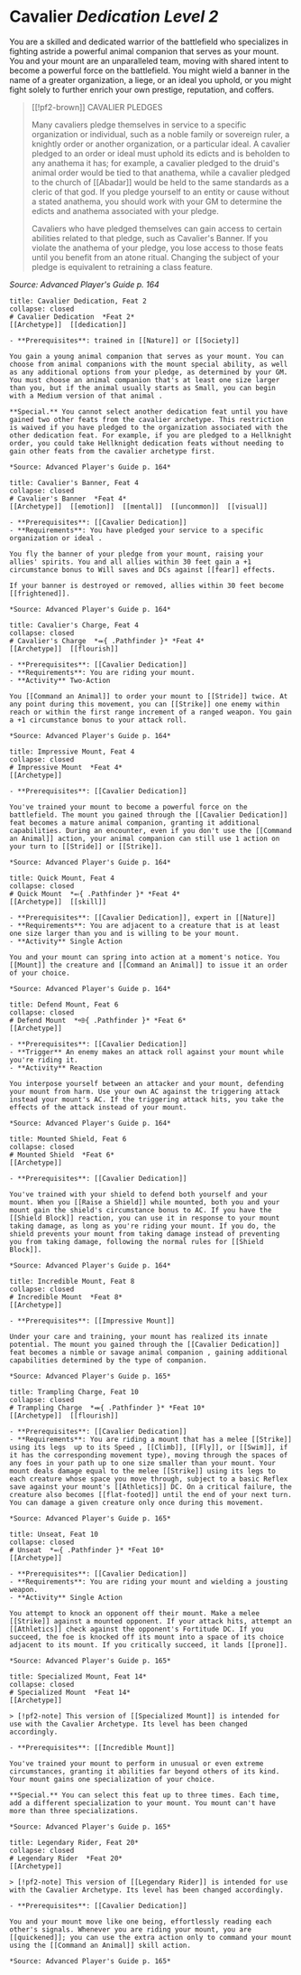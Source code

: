 
# Cavalier *Dedication Level 2*  

You are a skilled and dedicated warrior of the battlefield who specializes in fighting astride a powerful animal companion that serves as your mount. You and your mount are an unparalleled team, moving with shared intent to become a powerful force on the battlefield. You might wield a banner in the name of a greater organization, a liege, or an ideal you uphold, or you might fight solely to further enrich your own prestige, reputation, and coffers.

> [[!pf2-brown]] CAVALIER PLEDGES
> 
> Many cavaliers pledge themselves in service to a specific organization or individual, such as a noble family or sovereign ruler, a knightly order or another organization, or a particular ideal. A cavalier pledged to an order or ideal must uphold its edicts and is beholden to any anathema it has; for example, a cavalier pledged to the druid's animal order would be tied to that anathema, while a cavalier pledged to the church of [[Abadar]] would be held to the same standards as a cleric of that god. If you pledge yourself to an entity or cause without a stated anathema, you should work with your GM to determine the edicts and anathema associated with your pledge.
> 
> Cavaliers who have pledged themselves can gain access to certain abilities related to that pledge, such as Cavalier's Banner. If you violate the anathema of your pledge, you lose access to those feats until you benefit from an atone ritual. Changing the subject of your pledge is equivalent to retraining a class feature.

*Source: Advanced Player's Guide p. 164*

```ad-embed-feat
title: Cavalier Dedication, Feat 2
collapse: closed
# Cavalier Dedication  *Feat 2*  
[[Archetype]]  [[dedication]]  

- **Prerequisites**: trained in [[Nature]] or [[Society]]

You gain a young animal companion that serves as your mount. You can choose from animal companions with the mount special ability, as well as any additional options from your pledge, as determined by your GM. You must choose an animal companion that's at least one size larger than you, but if the animal usually starts as Small, you can begin with a Medium version of that animal .

**Special.** You cannot select another dedication feat until you have gained two other feats from the cavalier archetype. This restriction is waived if you have pledged to the organization associated with the other dedication feat. For example, if you are pledged to a Hellknight order, you could take Hellknight dedication feats without needing to gain other feats from the cavalier archetype first.

*Source: Advanced Player's Guide p. 164*  
```  

```ad-embed-feat
title: Cavalier's Banner, Feat 4
collapse: closed
# Cavalier's Banner  *Feat 4*  
[[Archetype]]  [[emotion]]  [[mental]]  [[uncommon]]  [[visual]]  

- **Prerequisites**: [[Cavalier Dedication]]
- **Requirements**: You have pledged your service to a specific organization or ideal .

You fly the banner of your pledge from your mount, raising your allies' spirits. You and all allies within 30 feet gain a +1 circumstance bonus to Will saves and DCs against [[fear]] effects.

If your banner is destroyed or removed, allies within 30 feet become [[frightened]].

*Source: Advanced Player's Guide p. 164*  
```  

```ad-embed-feat
title: Cavalier's Charge, Feat 4
collapse: closed
# Cavalier's Charge  *⬺{ .Pathfinder }* *Feat 4*  
[[Archetype]]  [[flourish]]  

- **Prerequisites**: [[Cavalier Dedication]]
- **Requirements**: You are riding your mount.
- **Activity** Two-Action

You [[Command an Animal]] to order your mount to [[Stride]] twice. At any point during this movement, you can [[Strike]] one enemy within reach or within the first range increment of a ranged weapon. You gain a +1 circumstance bonus to your attack roll.

*Source: Advanced Player's Guide p. 164*  
```  

```ad-embed-feat
title: Impressive Mount, Feat 4
collapse: closed
# Impressive Mount  *Feat 4*  
[[Archetype]]  

- **Prerequisites**: [[Cavalier Dedication]]

You've trained your mount to become a powerful force on the battlefield. The mount you gained through the [[Cavalier Dedication]] feat becomes a mature animal companion, granting it additional capabilities. During an encounter, even if you don't use the [[Command an Animal]] action, your animal companion can still use 1 action on your turn to [[Stride]] or [[Strike]].

*Source: Advanced Player's Guide p. 164*  
```  

```ad-embed-feat
title: Quick Mount, Feat 4
collapse: closed
# Quick Mount  *⬻{ .Pathfinder }* *Feat 4*  
[[Archetype]]  [[skill]]  

- **Prerequisites**: [[Cavalier Dedication]], expert in [[Nature]]
- **Requirements**: You are adjacent to a creature that is at least one size larger than you and is willing to be your mount.
- **Activity** Single Action

You and your mount can spring into action at a moment's notice. You [[Mount]] the creature and [[Command an Animal]] to issue it an order of your choice.

*Source: Advanced Player's Guide p. 164*  
```  

```ad-embed-feat
title: Defend Mount, Feat 6
collapse: closed
# Defend Mount  *⬲{ .Pathfinder }* *Feat 6*  
[[Archetype]]  

- **Prerequisites**: [[Cavalier Dedication]]
- **Trigger** An enemy makes an attack roll against your mount while you're riding it.
- **Activity** Reaction

You interpose yourself between an attacker and your mount, defending your mount from harm. Use your own AC against the triggering attack instead your mount's AC. If the triggering attack hits, you take the effects of the attack instead of your mount.

*Source: Advanced Player's Guide p. 164*  
```  

```ad-embed-feat
title: Mounted Shield, Feat 6
collapse: closed
# Mounted Shield  *Feat 6*  
[[Archetype]]  

- **Prerequisites**: [[Cavalier Dedication]]

You've trained with your shield to defend both yourself and your mount. When you [[Raise a Shield]] while mounted, both you and your mount gain the shield's circumstance bonus to AC. If you have the [[Shield Block]] reaction, you can use it in response to your mount taking damage, as long as you're riding your mount. If you do, the shield prevents your mount from taking damage instead of preventing you from taking damage, following the normal rules for [[Shield Block]].

*Source: Advanced Player's Guide p. 164*  
```  

```ad-embed-feat
title: Incredible Mount, Feat 8
collapse: closed
# Incredible Mount  *Feat 8*  
[[Archetype]]  

- **Prerequisites**: [[Impressive Mount]]

Under your care and training, your mount has realized its innate potential. The mount you gained through the [[Cavalier Dedication]] feat becomes a nimble or savage animal companion , gaining additional capabilities determined by the type of companion.

*Source: Advanced Player's Guide p. 165*  
```  

```ad-embed-feat
title: Trampling Charge, Feat 10
collapse: closed
# Trampling Charge  *⬽{ .Pathfinder }* *Feat 10*  
[[Archetype]]  [[flourish]]  

- **Prerequisites**: [[Cavalier Dedication]]
- **Requirements**: You are riding a mount that has a melee [[Strike]] using its legs  up to its Speed , [[Climb]], [[Fly]], or [[Swim]], if it has the corresponding movement type), moving through the spaces of any foes in your path up to one size smaller than your mount. Your mount deals damage equal to the melee [[Strike]] using its legs to each creature whose space you move through, subject to a basic Reflex save against your mount's [[Athletics]] DC. On a critical failure, the creature also becomes [[flat-footed]] until the end of your next turn. You can damage a given creature only once during this movement.

*Source: Advanced Player's Guide p. 165*  
```  

```ad-embed-feat
title: Unseat, Feat 10
collapse: closed
# Unseat  *⬻{ .Pathfinder }* *Feat 10*  
[[Archetype]]  

- **Prerequisites**: [[Cavalier Dedication]]
- **Requirements**: You are riding your mount and wielding a jousting weapon.
- **Activity** Single Action

You attempt to knock an opponent off their mount. Make a melee [[Strike]] against a mounted opponent. If your attack hits, attempt an [[Athletics]] check against the opponent's Fortitude DC. If you succeed, the foe is knocked off its mount into a space of its choice adjacent to its mount. If you critically succeed, it lands [[prone]].

*Source: Advanced Player's Guide p. 165*  
```  

```ad-embed-feat
title: Specialized Mount, Feat 14*
collapse: closed
# Specialized Mount  *Feat 14*  
[[Archetype]]  

> [!pf2-note] This version of [[Specialized Mount]] is intended for use with the Cavalier Archetype. Its level has been changed accordingly.

- **Prerequisites**: [[Incredible Mount]]

You've trained your mount to perform in unusual or even extreme circumstances, granting it abilities far beyond others of its kind. Your mount gains one specialization of your choice.

**Special.** You can select this feat up to three times. Each time, add a different specialization to your mount. You mount can't have more than three specializations.

*Source: Advanced Player's Guide p. 165*  
```  

```ad-embed-feat
title: Legendary Rider, Feat 20*
collapse: closed
# Legendary Rider  *Feat 20*  
[[Archetype]]  

> [!pf2-note] This version of [[Legendary Rider]] is intended for use with the Cavalier Archetype. Its level has been changed accordingly.

- **Prerequisites**: [[Cavalier Dedication]]

You and your mount move like one being, effortlessly reading each other's signals. Whenever you are riding your mount, you are [[quickened]]; you can use the extra action only to command your mount using the [[Command an Animal]] skill action.

*Source: Advanced Player's Guide p. 165*  
```



